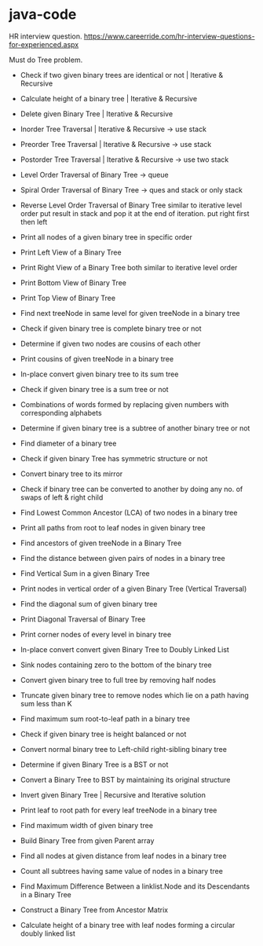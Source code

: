 # java-code

HR interview question.
https://www.careerride.com/hr-interview-questions-for-experienced.aspx

Must do Tree problem.

* Check if two given binary trees are identical or not | Iterative & Recursive 
* Calculate height of a binary tree | Iterative & Recursive
* Delete given Binary Tree | Iterative & Recursive
* Inorder Tree Traversal | Iterative & Recursive  -> use stack
* Preorder Tree Traversal | Iterative & Recursive  -> use stack
* Postorder Tree Traversal | Iterative & Recursive -> use two stack
* Level Order Traversal of Binary Tree -> queue
* Spiral Order Traversal of Binary Tree -> ques and stack or only stack

* Reverse Level Order Traversal of Binary Tree 
    similar to iterative level order put result in stack and pop it at the end of iteration.
    put right first then left
    
* Print all nodes of a given binary tree in specific order

* Print Left View of a Binary Tree
* Print Right View of a Binary Tree
    both similar to iterative level order
    
* Print Bottom View of Binary Tree
* Print Top View of Binary Tree
* Find next treeNode in same level for given treeNode in a binary tree
* Check if given binary tree is complete binary tree or not
* Determine if given two nodes are cousins of each other
* Print cousins of given treeNode in a binary tree
* In-place convert given binary tree to its sum tree
* Check if given binary tree is a sum tree or not
* Combinations of words formed by replacing given numbers with corresponding alphabets
* Determine if given binary tree is a subtree of another binary tree or not
* Find diameter of a binary tree
* Check if given binary Tree has symmetric structure or not
* Convert binary tree to its mirror
* Check if binary tree can be converted to another by doing any no. of swaps of left & right child
* Find Lowest Common Ancestor (LCA) of two nodes in a binary tree
* Print all paths from root to leaf nodes in given binary tree
* Find ancestors of given treeNode in a Binary Tree
* Find the distance between given pairs of nodes in a binary tree
* Find Vertical Sum in a given Binary Tree
* Print nodes in vertical order of a given Binary Tree (Vertical Traversal)
* Find the diagonal sum of given binary tree
* Print Diagonal Traversal of Binary Tree
* Print corner nodes of every level in binary tree
* In-place convert convert given Binary Tree to Doubly Linked List
* Sink nodes containing zero to the bottom of the binary tree
* Convert given binary tree to full tree by removing half nodes
* Truncate given binary tree to remove nodes which lie on a path having sum less than K
* Find maximum sum root-to-leaf path in a binary tree
* Check if given binary tree is height balanced or not
* Convert normal binary tree to Left-child right-sibling binary tree
* Determine if given Binary Tree is a BST or not
* Convert a Binary Tree to BST by maintaining its original structure
* Invert given Binary Tree | Recursive and Iterative solution
* Print leaf to root path for every leaf treeNode in a binary tree
* Find maximum width of given binary tree
* Build Binary Tree from given Parent array
* Find all nodes at given distance from leaf nodes in a binary tree
* Count all subtrees having same value of nodes in a binary tree
* Find Maximum Difference Between a linklist.Node and its Descendants in a Binary Tree
* Construct a Binary Tree from Ancestor Matrix
* Calculate height of a binary tree with leaf nodes forming a circular doubly linked list

